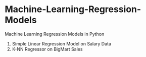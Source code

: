 # Machine-Learning-Regression-Models
Machine Learning Regression Models in Python
1. Simple Linear Regression Model on Salary Data
2. K-NN Regressor on BigMart Sales
